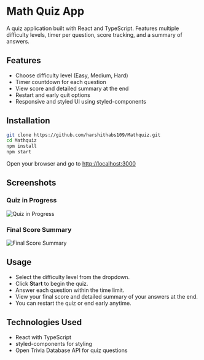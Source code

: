 # Math Quiz App

A quiz application built with React and TypeScript. Features multiple difficulty levels, timer per question, score tracking, and a summary of answers.

## Features

- Choose difficulty level (Easy, Medium, Hard)
- Timer countdown for each question
- View score and detailed summary at the end
- Restart and early quit options
- Responsive and styled UI using styled-components

## Installation

```bash
git clone https://github.com/harshithabs109/Mathquiz.git
cd Mathquiz
npm install
npm start
```
   
Open your browser and go to [http://localhost:3000](http://localhost:3000)

## Screenshots

### Quiz in Progress
![Quiz in Progress](/Screenshots/Screenshot(60).png)

### Final Score Summary
![Final Score Summary](/Screenshots/Screenshot(61).png)

## Usage

- Select the difficulty level from the dropdown.
- Click **Start** to begin the quiz.
- Answer each question within the time limit.
- View your final score and detailed summary of your answers at the end.
- You can restart the quiz or end early anytime.

## Technologies Used

- React with TypeScript  
- styled-components for styling  
- Open Trivia Database API for quiz questions  

